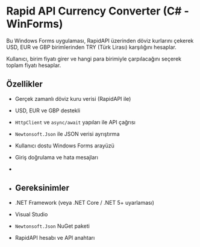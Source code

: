 #  Rapid API Currency Converter (C# - WinForms)

Bu Windows Forms uygulaması, RapidAPI üzerinden döviz kurlarını çekerek USD, EUR ve GBP birimlerinden TRY (Türk Lirası) karşılığını hesaplar.  

Kullanıcı, birim fiyatı girer ve hangi para birimiyle çarpılacağını seçerek toplam fiyatı hesaplar.

##  Özellikler

- Gerçek zamanlı döviz kuru verisi (RapidAPI ile)
- USD, EUR ve GBP destekli
- `HttpClient` ve `async/await` yapıları ile API çağrısı
- `Newtonsoft.Json` ile JSON verisi ayrıştırma
- Kullanıcı dostu Windows Forms arayüzü
- Giriş doğrulama ve hata mesajları
- 
- ##  Gereksinimler

- .NET Framework (veya .NET Core / .NET 5+ uyarlaması)
- Visual Studio
- `Newtonsoft.Json` NuGet paketi
- RapidAPI hesabı ve API anahtarı
